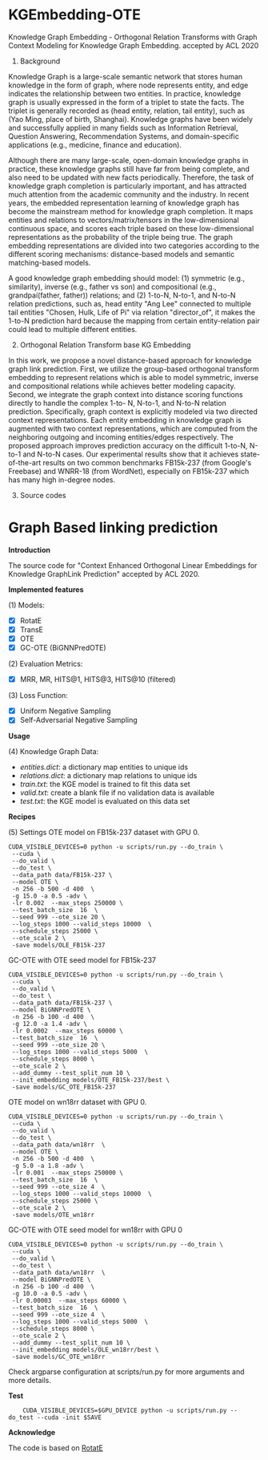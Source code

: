 # KGEmbedding-OTE
Knowledge Graph Embedding - Orthogonal Relation Transforms with Graph Context Modeling for Knowledge Graph Embedding. accepted by ACL 2020

1. Background

Knowledge Graph is a large-scale semantic network that stores human knowledge in the form of graph, where node represents entity, and edge indicates the relationship between two entities. In practice, knowledge graph is usually expressed in the form of a triplet to state the facts. The triplet is generally recorded as (head entity, relation, tail entity), such as (Yao Ming, place of birth, Shanghai). Knowledge graphs have been widely and successfully applied in many fields such as Information Retrieval, Question Answering, Recommendation Systems, and domain-specific applications (e.g., medicine, finance and education). 

Although there are many large-scale, open-domain knowledge graphs in practice, these knowledge graphs still have far from being complete, and also need to be updated with new facts periodically. Therefore, the task of knowledge graph completion is particularly important, and has attracted much attention from the academic community and the industry. In recent years, the embedded representation learning of knowledge graph has become the mainstream method for knowledge graph completion. It maps entities and relations to vectors/matrix/tensors in the low-dimensional continuous space, and scores each triple based on these low-dimensional representations as the probability of the triple being true. The graph embedding representations are divided into two categories according to the different scoring mechanisms: distance-based models and semantic matching-based models.

A good knowledge graph embedding should model: (1) symmetric (e.g., similarity), inverse (e.g., father vs son) and compositional (e.g., grandpaí(father, father)) relations; and (2) 1-to-N, N-to-1, and N-to-N relation predictions, such as, head entity "Ang Lee" connected to multiple tail entities "Chosen, Hulk, Life of Pi" via relation "director_of", it makes the 1-to-N prediction hard because the mapping from certain entity-relation pair could lead to multiple different entities.

2. Orthogonal Relation Transform base KG Embedding

In this work, we propose a novel distance-based approach for knowledge graph link prediction. First, we utilize the group-based orthogonal transform embedding to represent relations which is able to model symmetric, inverse and compositional relations while achieves better modeling capacity. Second, we integrate the graph context into distance scoring functions directly to handle the complex 1-to- N, N-to-1, and N-to-N relation prediction. Specifically, graph context is explicitly modeled via two directed context representations. Each entity embedding in knowledge graph is augmented with two context representations, which are computed from the neighboring outgoing and incoming entities/edges respectively. The proposed approach improves prediction accuracy on the difficult 1-to-N, N-to-1 and N-to-N cases. Our experimental results show that it achieves state-of-the-art results on two common benchmarks FB15k-237 (from Google's Freebase) and WNRR-18 (from WordNet), especially on FB15k-237 which has many high in-degree nodes.

3. Source codes 

#  Graph Based linking prediction 
**Introduction**

The source code for "Context Enhanced Orthogonal Linear Embeddings for Knowledge GraphLink Prediction" accepted by ACL 2020.

**Implemented features**

(1) Models:
 - [x] RotatE
 - [x] TransE
 - [x] OTE 
 - [x] GC-OTE (BiGNNPredOTE) 

(2) Evaluation Metrics:

 - [x] MRR, MR, HITS@1, HITS@3, HITS@10 (filtered)

(3) Loss Function:

 - [x] Uniform Negative Sampling
 - [x] Self-Adversarial Negative Sampling

**Usage**

(4) Knowledge Graph Data:
 - *entities.dict*: a dictionary map entities to unique ids
 - *relations.dict*: a dictionary map relations to unique ids
 - *train.txt*: the KGE model is trained to fit this data set
 - *valid.txt*: create a blank file if no validation data is available
 - *test.txt*: the KGE model is evaluated on this data set

**Recipes**

(5) Settings
OTE model on FB15k-237 dataset with GPU 0.
```
CUDA_VISIBLE_DEVICES=0 python -u scripts/run.py --do_train \
 --cuda \
 --do_valid \
 --do_test \
 --data_path data/FB15k-237 \
 --model OTE \
 -n 256 -b 500 -d 400  \
 -g 15.0 -a 0.5 -adv \
 -lr 0.002  --max_steps 250000 \
 --test_batch_size  16  \ 
 --seed 999 --ote_size 20 \
 --log_steps 1000 --valid_steps 10000  \
 --schedule_steps 25000 \
 --ote_scale 2 \
 -save models/OLE_FB15k-237 
```
GC-OTE with OTE seed model for FB15k-237 
```
CUDA_VISIBLE_DEVICES=0 python -u scripts/run.py --do_train \
 --cuda \
 --do_valid \
 --do_test \
 --data_path data/FB15k-237 \
 --model BiGNNPredOTE \
 -n 256 -b 100 -d 400  \
 -g 12.0 -a 1.4 -adv \
 -lr 0.0002  --max_steps 60000 \
 --test_batch_size  16  \ 
 --seed 999 --ote_size 20 \
 --log_steps 1000 --valid_steps 5000  \
 --schedule_steps 8000 \
 --ote_scale 2 \
 --add_dummy --test_split_num 10 \
 --init_embedding models/OTE_FB15k-237/best \
 -save models/GC_OTE_FB15k-237 
```

OTE model on wn18rr dataset with GPU 0.
```
CUDA_VISIBLE_DEVICES=0 python -u scripts/run.py --do_train \
 --cuda \
 --do_valid \
 --do_test \
 --data_path data/wn18rr  \
 --model OTE \
 -n 256 -b 500 -d 400  \
 -g 5.0 -a 1.8 -adv \
 -lr 0.001  --max_steps 250000 \
 --test_batch_size  16  \ 
 --seed 999 --ote_size 4  \
 --log_steps 1000 --valid_steps 10000  \
 --schedule_steps 25000 \
 --ote_scale 2 \
 -save models/OTE_wn18rr 
```

GC-OTE with OTE seed model for wn18rr with GPU 0 
```
CUDA_VISIBLE_DEVICES=0 python -u scripts/run.py --do_train \
 --cuda \
 --do_valid \
 --do_test \
 --data_path data/wn18rr  \
 --model BiGNNPredOTE \
 -n 256 -b 100 -d 400  \
 -g 10.0 -a 0.5 -adv \
 -lr 0.00003  --max_steps 60000 \
 --test_batch_size  16  \ 
 --seed 999 --ote_size 4  \
 --log_steps 1000 --valid_steps 5000  \
 --schedule_steps 8000 \
 --ote_scale 2 \
 --add_dummy --test_split_num 10 \  
 --init_embedding models/OLE_wn18rr/best \
 -save models/GC_OTE_wn18rr 
```
   Check argparse configuration at scripts/run.py for more arguments and more details.

**Test**
```
    CUDA_VISIBLE_DEVICES=$GPU_DEVICE python -u scripts/run.py --do_test --cuda -init $SAVE

```

**Acknowledge**

The code is based on [RotatE](https://github.com/DeepGraphLearning/KnowledgeGraphEmbedding.git) 

